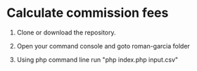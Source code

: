# Calculate commission fees
1. Clone or download the repository.

2. Open your command console and goto roman-garcia folder

3. Using php command line run "php index.php input.csv"
